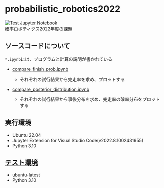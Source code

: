 # probabilistic_robotics2022
[![Test Jupyter Notebook](https://github.com/uhobeike/probabilistic_robotics2022/actions/workflows/ci.yaml/badge.svg)](https://github.com/uhobeike/probabilistic_robotics2022/actions/workflows/ci.yaml)  
確率ロボティクス2022年度の課題

## ソースコードについて

`*.ipynb`には、プログラムと計算の説明が書かれている

* [compare_finish_prob.ipynb](./compare_finish_prob.ipynb)
  * それぞれの試行結果から完走率を求め、プロットする

* [compare_posterior_distribution.ipynb](./compare_posterior_distribution.ipynb)
  * それぞれの試行結果から事後分布を求め、完走率の確率分布をプロットする


## 実行環境
* Ubuntu 22.04
* Jupyter Extension for Visual Studio Code(v2022.8.1002431955)
* Python 3.10

## [テスト環境](https://github.com/uhobeike/probabilistic_robotics2022/blob/main/.github/workflows/ci.yaml)
* ubuntu-latest
* Python 3.10

